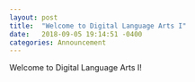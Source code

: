 ```yaml
---
layout: post
title:  "Welcome to Digital Language Arts I"
date:   2018-09-05 19:14:51 -0400
categories: Announcement
---
```

Welcome to Digital Language Arts I!
